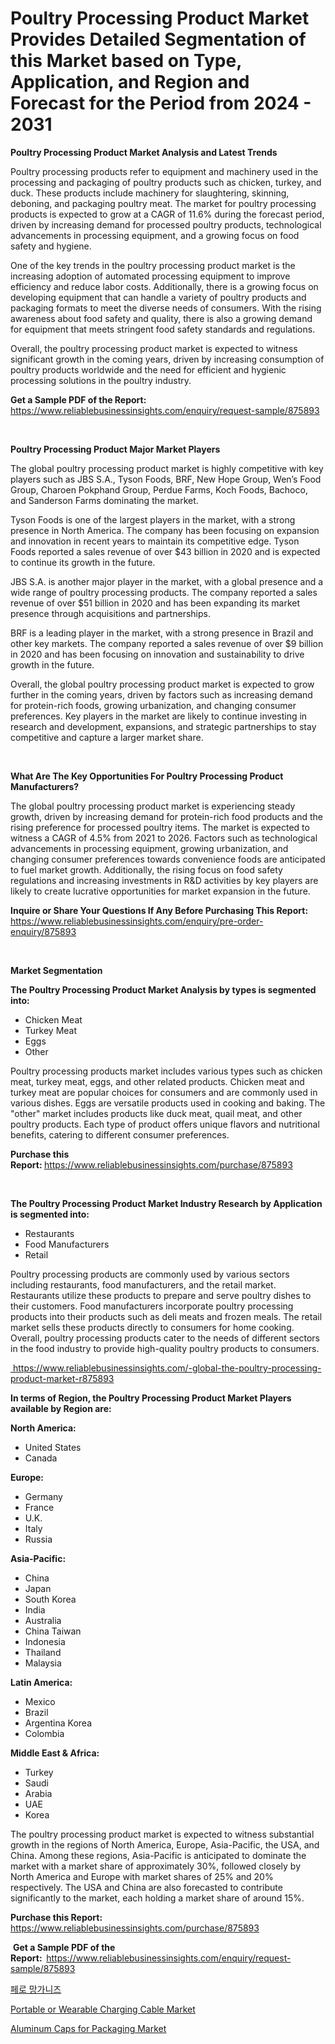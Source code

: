 <p><h1>Poultry Processing Product Market Provides Detailed Segmentation of this Market based on Type, Application, and Region and Forecast for the Period from 2024 - 2031</h1></p><p><strong>Poultry Processing Product Market Analysis and Latest Trends</strong></p>
<p><p>Poultry processing products refer to equipment and machinery used in the processing and packaging of poultry products such as chicken, turkey, and duck. These products include machinery for slaughtering, skinning, deboning, and packaging poultry meat. The market for poultry processing products is expected to grow at a CAGR of 11.6% during the forecast period, driven by increasing demand for processed poultry products, technological advancements in processing equipment, and a growing focus on food safety and hygiene.</p><p>One of the key trends in the poultry processing product market is the increasing adoption of automated processing equipment to improve efficiency and reduce labor costs. Additionally, there is a growing focus on developing equipment that can handle a variety of poultry products and packaging formats to meet the diverse needs of consumers. With the rising awareness about food safety and quality, there is also a growing demand for equipment that meets stringent food safety standards and regulations.</p><p>Overall, the poultry processing product market is expected to witness significant growth in the coming years, driven by increasing consumption of poultry products worldwide and the need for efficient and hygienic processing solutions in the poultry industry.</p></p>
<p><strong>Get a Sample PDF of the Report:&nbsp;</strong> <a href="https://www.reliablebusinessinsights.com/enquiry/request-sample/875893">https://www.reliablebusinessinsights.com/enquiry/request-sample/875893</a></p>
<p>&nbsp;</p>
<p><strong>Poultry Processing Product Major Market Players</strong></p>
<p><p>The global poultry processing product market is highly competitive with key players such as JBS S.A., Tyson Foods, BRF, New Hope Group, Wen’s Food Group, Charoen Pokphand Group, Perdue Farms, Koch Foods, Bachoco, and Sanderson Farms dominating the market. </p><p>Tyson Foods is one of the largest players in the market, with a strong presence in North America. The company has been focusing on expansion and innovation in recent years to maintain its competitive edge. Tyson Foods reported a sales revenue of over $43 billion in 2020 and is expected to continue its growth in the future.</p><p>JBS S.A. is another major player in the market, with a global presence and a wide range of poultry processing products. The company reported a sales revenue of over $51 billion in 2020 and has been expanding its market presence through acquisitions and partnerships.</p><p>BRF is a leading player in the market, with a strong presence in Brazil and other key markets. The company reported a sales revenue of over $9 billion in 2020 and has been focusing on innovation and sustainability to drive growth in the future.</p><p>Overall, the global poultry processing product market is expected to grow further in the coming years, driven by factors such as increasing demand for protein-rich foods, growing urbanization, and changing consumer preferences. Key players in the market are likely to continue investing in research and development, expansions, and strategic partnerships to stay competitive and capture a larger market share.</p></p>
<p>&nbsp;</p>
<p><strong>What Are The Key Opportunities For Poultry Processing Product Manufacturers?</strong></p>
<p><p>The global poultry processing product market is experiencing steady growth, driven by increasing demand for protein-rich food products and the rising preference for processed poultry items. The market is expected to witness a CAGR of 4.5% from 2021 to 2026. Factors such as technological advancements in processing equipment, growing urbanization, and changing consumer preferences towards convenience foods are anticipated to fuel market growth. Additionally, the rising focus on food safety regulations and increasing investments in R&D activities by key players are likely to create lucrative opportunities for market expansion in the future.</p></p>
<p><strong>Inquire or Share Your Questions If Any Before Purchasing This Report:</strong> <a href="https://www.reliablebusinessinsights.com/enquiry/pre-order-enquiry/875893">https://www.reliablebusinessinsights.com/enquiry/pre-order-enquiry/875893</a></p>
<p>&nbsp;</p>
<p><strong>Market Segmentation</strong></p>
<p><strong>The Poultry Processing Product Market Analysis by types is segmented into:</strong></p>
<p><ul><li>Chicken Meat</li><li>Turkey Meat</li><li>Eggs</li><li>Other</li></ul></p>
<p><p>Poultry processing products market includes various types such as chicken meat, turkey meat, eggs, and other related products. Chicken meat and turkey meat are popular choices for consumers and are commonly used in various dishes. Eggs are versatile products used in cooking and baking. The "other" market includes products like duck meat, quail meat, and other poultry products. Each type of product offers unique flavors and nutritional benefits, catering to different consumer preferences.</p></p>
<p><strong>Purchase this Report:&nbsp;</strong><a href="https://www.reliablebusinessinsights.com/purchase/875893">https://www.reliablebusinessinsights.com/purchase/875893</a></p>
<p>&nbsp;</p>
<p><strong>The Poultry Processing Product Market Industry Research by Application is segmented into:</strong></p>
<p><ul><li>Restaurants</li><li>Food Manufacturers</li><li>Retail</li></ul></p>
<p><p>Poultry processing products are commonly used by various sectors including restaurants, food manufacturers, and the retail market. Restaurants utilize these products to prepare and serve poultry dishes to their customers. Food manufacturers incorporate poultry processing products into their products such as deli meats and frozen meals. The retail market sells these products directly to consumers for home cooking. Overall, poultry processing products cater to the needs of different sectors in the food industry to provide high-quality poultry products to consumers.</p></p>
<p><a href="https://www.reliablebusinessinsights.com/-global-the-poultry-processing-product-market-r875893">&nbsp;https://www.reliablebusinessinsights.com/-global-the-poultry-processing-product-market-r875893</a></p>
<p><strong>In terms of Region, the Poultry Processing Product Market Players available by Region are:</strong></p>
<p>
    <p> <strong> North America: </strong>
        <ul>
            <li>United States</li>
            <li>Canada</li>
        </ul>
        </p> 
    <p> <strong> Europe: </strong>
        <ul>
            <li>Germany</li>
            <li>France</li>
            <li>U.K.</li>
            <li>Italy</li>
            <li>Russia</li>
        </ul>
        </p> 
    <p> <strong> Asia-Pacific: </strong>
        <ul>
            <li>China</li>
            <li>Japan</li>
            <li>South Korea</li>
            <li>India</li>
            <li>Australia</li>
            <li>China Taiwan</li>
            <li>Indonesia</li>
            <li>Thailand</li>
            <li>Malaysia</li>
        </ul>
        </p> 
    <p> <strong> Latin America: </strong>
        <ul>
            <li>Mexico</li>
            <li>Brazil</li>
            <li>Argentina Korea</li>
            <li>Colombia</li>
        </ul>
        </p> 
    <p> <strong> Middle East & Africa: </strong>
        <ul>
            <li>Turkey</li>
            <li>Saudi</li>
            <li>Arabia</li>
            <li>UAE</li>
            <li>Korea</li>
        </ul>
    </p>
    </p>
<p><p>The poultry processing product market is expected to witness substantial growth in the regions of North America, Europe, Asia-Pacific, the USA, and China. Among these regions, Asia-Pacific is anticipated to dominate the market with a market share of approximately 30%, followed closely by North America and Europe with market shares of 25% and 20% respectively. The USA and China are also forecasted to contribute significantly to the market, each holding a market share of around 15%.</p></p>
<p><strong>Purchase this Report: </strong><a href="https://www.reliablebusinessinsights.com/purchase/875893">https://www.reliablebusinessinsights.com/purchase/875893</a></p>
<p>&nbsp;<strong>Get a Sample PDF of the Report:&nbsp;&nbsp;</strong><a href="https://www.reliablebusinessinsights.com/enquiry/request-sample/875893">https://www.reliablebusinessinsights.com/enquiry/request-sample/875893</a></p>
<p><strong></strong></p>
<p><p><a href="https://github.com/jntpkh496620/Market-Research-Report-List-2/blob/main/970892578396.md">페로 망가니즈</a></p><p><a href="https://github.com/NorbertYates/Market-Research-Report-List-5/blob/main/portable-or-wearable-charging-cable-market.md">Portable or Wearable Charging Cable Market</a></p><p><a href="https://issuu.com/reportprime-2/docs/aluminum-caps-for-packaging-market-size-2030.pptx">Aluminum Caps for Packaging Market</a></p></p>